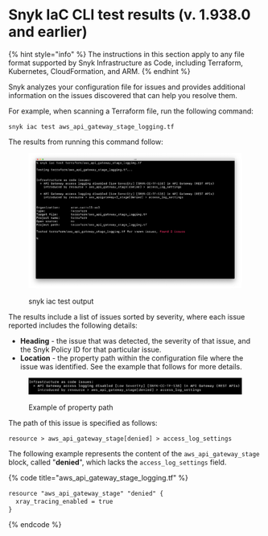 # Snyk IaC CLI test results (v. 1.938.0 and earlier)

{% hint style="info" %}
The instructions in this section apply to any file format supported by Snyk Infrastructure as Code, including Terraform, Kubernetes, CloudFormation, and ARM.
{% endhint %}

Snyk analyzes your configuration file for issues and provides additional information on the issues discovered that can help you resolve them.

For example, when scanning a Terraform file, run the following command:

```
snyk iac test aws_api_gateway_stage_logging.tf
```

The results from running this command follow:

<figure><img src="../../../../.gitbook/assets/screenshot-2021-09-28-at-19.58.22.png" alt="snyk iac test output"><figcaption><p>snyk iac test output</p></figcaption></figure>

The results include a list of issues sorted by severity, where each issue reported includes the following details:

* **Heading** - the issue that was detected, the severity of that issue, and the Snyk Policy ID for that particular issue.
* **Location** - the property path within the configuration file where the issue was identified. See the example that follows for more details.

<figure><img src="../../../../.gitbook/assets/screenshot-2021-09-28-at-20.00.36.png" alt="Example of property path"><figcaption><p>Example of property path</p></figcaption></figure>

The path of this issue is specified as follows:

```
resource > aws_api_gateway_stage[denied] > access_log_settings
```

The following example represents the content of the `aws_api_gateway_stage` block, called "**denied**", which lacks the `access_log_settings` field.

{% code title="aws_api_gateway_stage_logging.tf" %}
```
resource "aws_api_gateway_stage" "denied" {
  xray_tracing_enabled = true
}
```
{% endcode %}
